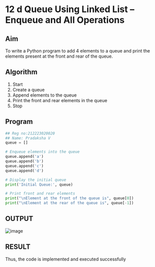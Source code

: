 # 12 d Queue Using Linked List – Enqueue and All Operations

## Aim

To write a Python program to add 4 elements to a queue and print the elements present at the front and rear of the queue.

## Algorithm

1. Start  
2. Create a queue  
3. Append elements to the queue  
4. Print the front and rear elements in the queue  
5. Stop

## Program

```python
## Reg no:212223020020
## Name: Pradaksha V
queue = []

# Enqueue elements into the queue
queue.append('a')
queue.append('b')
queue.append('c')
queue.append('d')

# Display the initial queue
print('Initial Queue:', queue)

# Print front and rear elements
print("\nElement at the front of the queue is", queue[0])
print("\nElement at the rear of the queue is", queue[-1])
```

## OUTPUT
![image](https://github.com/user-attachments/assets/bc9bf822-81df-4367-a436-5bfadb56960a)

## RESULT
Thus, the code is implemented and executed successfully
